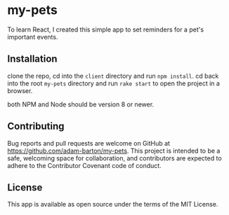 # my-pets

To learn React, I created this simple app to set reminders for a pet's important events. 


## Installation

clone the repo, cd into the `client` directory and run `npm install`.
cd back into the root `my-pets` directory and run `rake start` to open the project in a browser. 

both NPM and Node should be version 8 or newer.

## Contributing

Bug reports and pull requests are welcome on GitHub at https://github.com/adam-barton/my-pets. This project is intended to be a safe, welcoming space for collaboration, and contributors are expected to adhere to the Contributor Covenant code of conduct.

## License

This app is available as open source under the terms of the MIT License.
